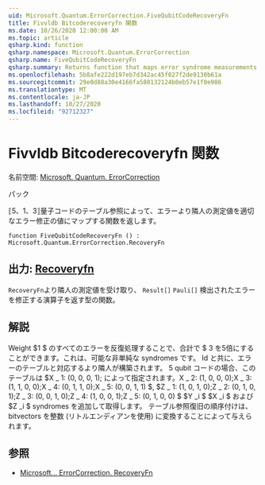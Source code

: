 ```yaml
---
uid: Microsoft.Quantum.ErrorCorrection.FiveQubitCodeRecoveryFn
title: Fivvldb Bitcoderecoveryfn 関数
ms.date: 10/26/2020 12:00:00 AM
ms.topic: article
qsharp.kind: function
qsharp.namespace: Microsoft.Quantum.ErrorCorrection
qsharp.name: FiveQubitCodeRecoveryFn
qsharp.summary: Returns function that maps error syndrome measurements to the appropriate error-correcting Pauli operators by table lookup for the ⟦5, 1, 3⟧ quantum code.
ms.openlocfilehash: 5b8afe222d197eb7d342ac45f027f2de9130b61a
ms.sourcegitcommit: 29e0d88a30e4166fa580132124b0eb57e1f0e986
ms.translationtype: MT
ms.contentlocale: ja-JP
ms.lasthandoff: 10/27/2020
ms.locfileid: "92712327"
---
```

# <a name="fivequbitcoderecoveryfn-function"></a>Fivvldb Bitcoderecoveryfn 関数

名前空間: [Microsoft. Quantum. ErrorCorrection](xref:Microsoft.Quantum.ErrorCorrection)

パック [](https://nuget.org/packages/)


⟦5、1、3⟧量子コードのテーブル参照によって、エラーより隣人の測定値を適切なエラー修正の値にマップする関数を返します。

```qsharp
function FiveQubitCodeRecoveryFn () : Microsoft.Quantum.ErrorCorrection.RecoveryFn
```


## <a name="output--recoveryfn"></a>出力: [Recoveryfn](xref:Microsoft.Quantum.ErrorCorrection.RecoveryFn)

`RecoveryFn`より隣人の測定値を受け取り、 `Result[]` `Pauli[]` 検出されたエラーを修正する演算子を返す型の関数。

## <a name="remarks"></a>解説

Weight $1 $ のすべてのエラーを反復処理することで、合計で $ 3 を5倍にすることができます。これは、可能な非単純な syndromes です。
Id と共に、エラーのテーブルと対応するより隣人が構築されます。 5 qubit コードの場合、このテーブルは $X \_ 1: (0, 0, 0, 1); によって指定されます。X \_ 2: (1, 0, 0, 0);X \_ 3: (1, 1, 0, 0);X \_ 4: (0, 1, 1, 0);X \_ 5: (0, 0, 1, 1) $, $Z \_ 1: (1, 0, 1, 0);Z \_ 2: (0, 1, 0, 1);Z \_ 3: (0, 0, 1, 0);Z \_ 4: (1, 0, 0, 1);Z \_ 5: (0, 1, 0, 0) $ $Y _i $ $X _i $ および $Z _i $ syndromes を追加して取得します。 テーブル参照復旧の順序付けは、bitvectors を整数 (リトルエンディアンを使用) に変換することによって与えられます。

## <a name="see-also"></a>参照

- [Microsoft... ErrorCorrection. RecoveryFn](xref:Microsoft.Quantum.ErrorCorrection.RecoveryFn)
